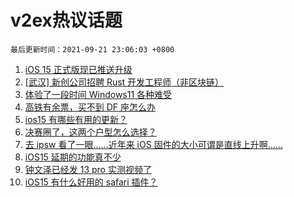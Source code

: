 # v2ex热议话题

`最后更新时间：2021-09-21 23:06:03 +0800`

1. [iOS 15 正式版现已推送升级](https://www.v2ex.com/t/803122)
1. [[武汉] 新创公司招聘 Rust 开发工程师（非区块链）](https://www.v2ex.com/t/803118)
1. [体验了一段时间 Windows11 各种难受](https://www.v2ex.com/t/803146)
1. [高铁有余票，买不到 DF 座怎么办](https://www.v2ex.com/t/803133)
1. [ios15 有哪些有用的更新？](https://www.v2ex.com/t/803179)
1. [决赛圈了，这两个户型怎么选择？](https://www.v2ex.com/t/803215)
1. [去 ipsw 看了一眼……近年来 iOS 固件的大小可谓是直线上升啊……](https://www.v2ex.com/t/803127)
1. [iOS15 延期的功能真不少](https://www.v2ex.com/t/803125)
1. [钟文泽已经发 13 pro 实测视频了](https://www.v2ex.com/t/803232)
1. [iOS15 有什么好用的 safari 插件？](https://www.v2ex.com/t/803200)

